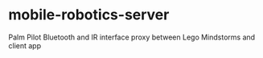 # mobile-robotics-server
Palm Pilot Bluetooth and IR interface proxy between Lego Mindstorms and client app
